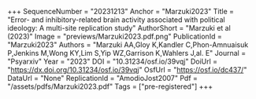 +++
SequenceNumber = "20231213"
Anchor = "Marzuki2023"
Title = "Error- and inhibitory-related brain activity associated with political ideology: A multi-site replication study"
AuthorShort = "Marzuki et al (2023)"
Image = "previews/Marzuki2023.pdf.png"
PublicationId = "Marzuki2023"
Authors = "Marzuki AA,Gloy K,Kandler C,Phon-Amnuaisuk P,Jenkins M,Wong KY,Lim S,Yip WZ,Garrison K,Wahlers J,al. E"
Journal = "Psyarxiv"
Year = "2023"
DOI = "10.31234/osf.io/39vqj"
DoiUrl = "https://dx.doi.org/10.31234/osf.io/39vqj"
OsfUrl = "https://osf.io/dc437/"
DataUrl = "None"
ReplicationId = "AmodioJost2007"
Pdf = "/assets/pdfs/Marzuki2023.pdf"
Tags = ["pre-registered"]
+++